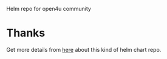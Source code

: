Helm repo for open4u community

# Thanks

Get more details from [here](https://github.com/kmzfs/helm-repo-in-github) about this kind of helm chart repo.

